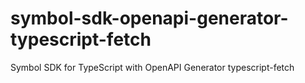 # symbol-sdk-openapi-generator-typescript-fetch
Symbol SDK for TypeScript with OpenAPI Generator typescript-fetch
